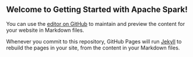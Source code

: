 ## Welcome to Getting Started with Apache Spark!

You can use the [editor on GitHub](https://github.com/bigdatawizard/getting-started/edit/master/README.md) to maintain and preview the content for your website in Markdown files.

Whenever you commit to this repository, GitHub Pages will run [Jekyll](https://jekyllrb.com/) to rebuild the pages in your site, from the content in your Markdown files.
